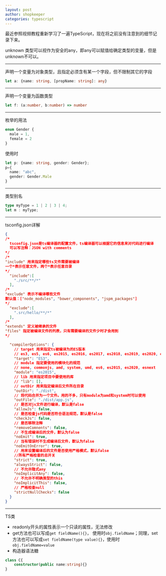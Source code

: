 ```yaml
---
layout: post
author: shopkeeper
categories: typescript
---
```


最近参照视频教程重新学习了一遍TypeScript，现在将之前没有注意到的细节记录下来。

unknown 类型可以视作为安全的any，即any可以赋值给确定类型的变量，但是unknown不可以。

***

声明一个变量为对象类型，且指定必须含有某一个字段，但不限制其它的字段
```typescript
let a: {name: string, [propName: string]: any}
```

***

声明一个变量为函数类型
```typescript
let f: (a:number, b:number) => number
```

***

枚举的用法
```typescript
enum Gender {
  male = 1,
  female = 2
}
```
使用时
```typescript
let p: {name: string, gender: Gender};
p={
  name: "abc",
  gender: Gender.Male
}
```

***

类型别名
```typescript
type myType = 1 | 2 | 3 | 4;
let m : myType;
```

***

tsconfig.json详解
```json
{
/*
  tsconfig.json是ts编译器的配置文件，ts编译器可以根据它的信息来对代码进行编译
  可以写注释：JSON with comments
*/ 
/*
"include" 用来指定哪些ts文件需要被编译
一个*表示任意文件，两个*表示任意目录
*/
  "include":[
    "./src/**/*"
  ],
/*
"exclude" 表示不编译哪些文件
默认值：["node_modules", "bower_components", "jspm_packages"]
*/
  "exclude":[
    ".src/hello/**/*"
  ],
/*
"extends" 定义被继承的文件
"files" 指定被编译文件的列表，只有需要编译的文件少时才会用到
*/

  "compilerOptions": {
    // target 用来指定ts被编译为的ES版本
    // es3, es5, es6, es2015, es2016, es2017, es2018, es2019, es2020, esnext
    "target": "ES3",
    // module 指定要使用的模块化的规范
    // none, commonjs, amd, system, umd, es6, es2015, es2020, esnext
    "module": "es2015",
    // lib 用来指定项目中要使用的库
    // "lib": [],
    // outDir 用来指定编译后文件所在目录
    "outDir": "./dist",
    // 将代码合并为一个文件。用的不多，只有module为amd和system时可以使用
    "outFile": "./dist/app.js",
	// 是否对js文件进行编译，默认是false
    "allowJs": false,
    // 是否检查js代码是否符合语法规范，默认是false
    "checkJs": false,
    // 是否移除注释
    "removeComnents": false,
    // 不生成编译后的文件，默认为false
	"noEmit": true,
	// 当有错误时不生成编译后文件，默认为false
	"noEmitOnError": true,
	// 用来设置编译后的文件是否使用严格模式，默认false
	//所有严格检查的总开关
	"strict": true,
	"alwaysStrict": false,
	// 不允许隐式any
	"noImplicitAny": false,
	// 不允许不明确类型的this
	"noImplicitThis": false,
	// 严格检查null
	"strictNullChecks": false	
  }
}
```

***

TS类

- readonly开头的属性表示一个只读的属性，无法修改
- get方法也可以写成`get fieldName(){}`， 使用时`obj.fieldName`；同理，set方法也可以写成`set fieldName(type value){}`，使用时`obj.fieldName=value`
- 构造器语法糖
```typescript
class C{
	constructor(public name:string){}
}
```
